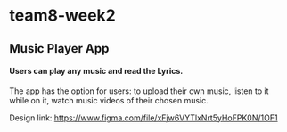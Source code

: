 # team8-week2


## Music Player App

#### Users can play any music and read the  Lyrics.

The app has the option for users:
to upload their own music,
listen to it while on it,
watch music videos of their chosen music.

Design link:
https://www.figma.com/file/xFjw6VYTlxNrt5yHoFPK0N/1OF1



